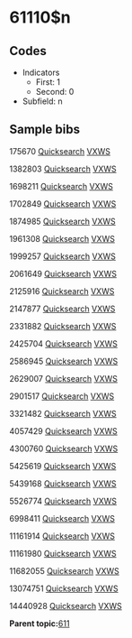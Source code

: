 # 61110$n

## Codes

-   Indicators
    -   First: 1
    -   Second: 0
-   Subfield: n

## Sample bibs

175670 [Quicksearch](https://search.library.yale.edu/catalog/175670) [VXWS](http://prodorbis.library.yale.edu:7014/vxws/GetHoldingsService?bibId=175670)

1382803 [Quicksearch](https://search.library.yale.edu/catalog/1382803) [VXWS](http://prodorbis.library.yale.edu:7014/vxws/GetHoldingsService?bibId=1382803)

1698211 [Quicksearch](https://search.library.yale.edu/catalog/1698211) [VXWS](http://prodorbis.library.yale.edu:7014/vxws/GetHoldingsService?bibId=1698211)

1702849 [Quicksearch](https://search.library.yale.edu/catalog/1702849) [VXWS](http://prodorbis.library.yale.edu:7014/vxws/GetHoldingsService?bibId=1702849)

1874985 [Quicksearch](https://search.library.yale.edu/catalog/1874985) [VXWS](http://prodorbis.library.yale.edu:7014/vxws/GetHoldingsService?bibId=1874985)

1961308 [Quicksearch](https://search.library.yale.edu/catalog/1961308) [VXWS](http://prodorbis.library.yale.edu:7014/vxws/GetHoldingsService?bibId=1961308)

1999257 [Quicksearch](https://search.library.yale.edu/catalog/1999257) [VXWS](http://prodorbis.library.yale.edu:7014/vxws/GetHoldingsService?bibId=1999257)

2061649 [Quicksearch](https://search.library.yale.edu/catalog/2061649) [VXWS](http://prodorbis.library.yale.edu:7014/vxws/GetHoldingsService?bibId=2061649)

2125916 [Quicksearch](https://search.library.yale.edu/catalog/2125916) [VXWS](http://prodorbis.library.yale.edu:7014/vxws/GetHoldingsService?bibId=2125916)

2147877 [Quicksearch](https://search.library.yale.edu/catalog/2147877) [VXWS](http://prodorbis.library.yale.edu:7014/vxws/GetHoldingsService?bibId=2147877)

2331882 [Quicksearch](https://search.library.yale.edu/catalog/2331882) [VXWS](http://prodorbis.library.yale.edu:7014/vxws/GetHoldingsService?bibId=2331882)

2425704 [Quicksearch](https://search.library.yale.edu/catalog/2425704) [VXWS](http://prodorbis.library.yale.edu:7014/vxws/GetHoldingsService?bibId=2425704)

2586945 [Quicksearch](https://search.library.yale.edu/catalog/2586945) [VXWS](http://prodorbis.library.yale.edu:7014/vxws/GetHoldingsService?bibId=2586945)

2629007 [Quicksearch](https://search.library.yale.edu/catalog/2629007) [VXWS](http://prodorbis.library.yale.edu:7014/vxws/GetHoldingsService?bibId=2629007)

2901517 [Quicksearch](https://search.library.yale.edu/catalog/2901517) [VXWS](http://prodorbis.library.yale.edu:7014/vxws/GetHoldingsService?bibId=2901517)

3321482 [Quicksearch](https://search.library.yale.edu/catalog/3321482) [VXWS](http://prodorbis.library.yale.edu:7014/vxws/GetHoldingsService?bibId=3321482)

4057429 [Quicksearch](https://search.library.yale.edu/catalog/4057429) [VXWS](http://prodorbis.library.yale.edu:7014/vxws/GetHoldingsService?bibId=4057429)

4300760 [Quicksearch](https://search.library.yale.edu/catalog/4300760) [VXWS](http://prodorbis.library.yale.edu:7014/vxws/GetHoldingsService?bibId=4300760)

5425619 [Quicksearch](https://search.library.yale.edu/catalog/5425619) [VXWS](http://prodorbis.library.yale.edu:7014/vxws/GetHoldingsService?bibId=5425619)

5439168 [Quicksearch](https://search.library.yale.edu/catalog/5439168) [VXWS](http://prodorbis.library.yale.edu:7014/vxws/GetHoldingsService?bibId=5439168)

5526774 [Quicksearch](https://search.library.yale.edu/catalog/5526774) [VXWS](http://prodorbis.library.yale.edu:7014/vxws/GetHoldingsService?bibId=5526774)

6998411 [Quicksearch](https://search.library.yale.edu/catalog/6998411) [VXWS](http://prodorbis.library.yale.edu:7014/vxws/GetHoldingsService?bibId=6998411)

11161914 [Quicksearch](https://search.library.yale.edu/catalog/11161914) [VXWS](http://prodorbis.library.yale.edu:7014/vxws/GetHoldingsService?bibId=11161914)

11161980 [Quicksearch](https://search.library.yale.edu/catalog/11161980) [VXWS](http://prodorbis.library.yale.edu:7014/vxws/GetHoldingsService?bibId=11161980)

11682055 [Quicksearch](https://search.library.yale.edu/catalog/11682055) [VXWS](http://prodorbis.library.yale.edu:7014/vxws/GetHoldingsService?bibId=11682055)

13074751 [Quicksearch](https://search.library.yale.edu/catalog/13074751) [VXWS](http://prodorbis.library.yale.edu:7014/vxws/GetHoldingsService?bibId=13074751)

14440928 [Quicksearch](https://search.library.yale.edu/catalog/14440928) [VXWS](http://prodorbis.library.yale.edu:7014/vxws/GetHoldingsService?bibId=14440928)

**Parent topic:**[611](../../tags/611/611.md)

